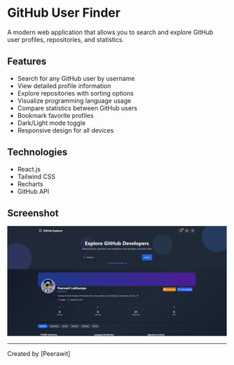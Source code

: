 # GitHub User Finder

A modern web application that allows you to search and explore GitHub user profiles, repositories, and statistics.

## Features

- Search for any GitHub user by username
- View detailed profile information
- Explore repositories with sorting options
- Visualize programming language usage
- Compare statistics between GitHub users
- Bookmark favorite profiles
- Dark/Light mode toggle
- Responsive design for all devices

## Technologies

- React.js
- Tailwind CSS
- Recharts
- GitHub API

## Screenshot

[![GitHub User Finder Screenshot](screen.png)](https://git-hub-user-finder-5j4hcxn0o-mindenrys-projects.vercel.app/)

---

Created by [Peerawit]